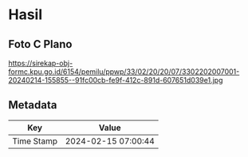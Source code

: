 # Hasil

## Foto C Plano

https://sirekap-obj-formc.kpu.go.id/6154/pemilu/ppwp/33/02/20/20/07/3302202007001-20240214-155855--91fc00cb-fe9f-412c-891d-607651d039e1.jpg


## Metadata

| Key        | Value               |
| ---------- | ------------------- |
| Time Stamp | 2024-02-15 07:00:44 |



